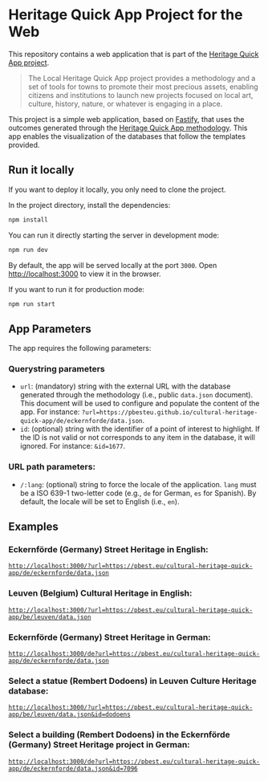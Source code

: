 # Heritage Quick App Project for the Web

This repository contains a web application that is part of the [Heritage Quick App project](https://pbesteu.github.io/poi-quick-app/).

> The Local Heritage Quick App project provides a methodology and a set of tools for towns to promote their most precious assets, enabling citizens and institutions to launch new projects focused on local art, culture, history, nature, or whatever is engaging in a place.

This project is a simple web application, based on [Fastify](https://www.fastify.io), that uses the outcomes generated through the [Heritage Quick App methodology](https://pbesteu.github.io/poi-quick-app/#Themethodology). This app enables the visualization of the databases that follow the templates provided.

## Run it locally

If you want to deploy it locally, you only need to clone the project.  

In the project directory, install the dependencies:

```bash
npm install
```

You can run it directly starting the server in development mode:

```bash
npm run dev
```

By default, the app will be served locally at the port `3000`.
Open [http://localhost:3000](http://localhost:3000) to view it in the browser.

If you want to run it for production mode:

```bash
npm run start
```

## App Parameters 

The app requires the following parameters:

### Querystring parameters

- `url`: (mandatory) string with the external URL with the database generated through the methodology (i.e., public `data.json` document). This document will be used to configure and populate the content of the app. For instance: `?url=https://pbesteu.github.io/cultural-heritage-quick-app/de/eckernforde/data.json`.
- `id`: (optional) string with the identifier of a point of interest to highlight. If the ID is not valid or not corresponds to any item in the database, it will ignored. For instance: `&id=1677`.

### URL path parameters:

- `/:lang`: (optional) string to force the locale of the application. `lang` must be a ISO 639-1 two-letter code (e.g., `de` for German, `es` for Spanish). By default, the locale will be set to English (i.e., `en`).

## Examples

### Eckernförde (Germany) Street Heritage in English:

[`http://localhost:3000/?url=https://pbest.eu/cultural-heritage-quick-app/de/eckernforde/data.json`](https://localhost:3000/?url=http://pbest.eu/cultural-heritage-quick-app/de/eckernforde/data.json)

### Leuven (Belgium) Cultural Heritage in English:

[`http://localhost:3000/?url=https://pbest.eu/cultural-heritage-quick-app/be/leuven/data.json`](https://localhost:3000?url=http://pbest.eu/cultural-heritage-quick-app/be/leuven/data.json)

### Eckernförde (Germany) Street Heritage in German:

[`http://localhost:3000/de?url=https://pbest.eu/cultural-heritage-quick-app/de/eckernforde/data.json`](https://localhost:3000/de?url=http://pbest.eu/cultural-heritage-quick-app/de/eckernforde/data.json)

### Select a statue (Rembert Dodoens) in Leuven Culture Heritage database:

[`http://localhost:3000/?url=https://pbest.eu/cultural-heritage-quick-app/be/leuven/data.json&id=dodoens`](http://localhost:3000/?url=http://pbest.eu/cultural-heritage-quick-app/be/leuven/data.json&id=dodoens)

### Select a building  (Rembert Dodoens) in the Eckernförde (Germany) Street Heritage project in German:

[`http://localhost:3000/de?url=https://pbest.eu/cultural-heritage-quick-app/de/eckernforde/data.json&id=7096`](http://localhost:3000/de?url=https://pbest.eu/cultural-heritage-quick-app/de/eckernforde/data.json&id=7096)


